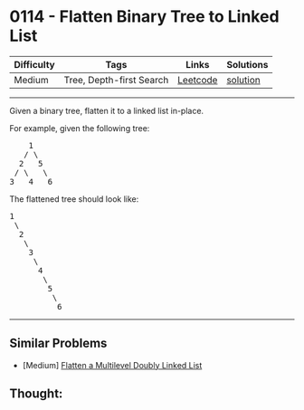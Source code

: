 # 0114 - Flatten Binary Tree to Linked List

Difficulty  | Tags | Links | Solutions
----------- | ---- | ----- | -----
Medium | Tree, Depth-first Search | [Leetcode](https://leetcode.com/problems/flatten-binary-tree-to-linked-list) | [solution](https://leetcode.com/problems/flatten-binary-tree-to-linked-list/solution/)


-----------

<p>Given a binary tree, flatten it to a linked list in-place.</p>

<p>For example, given the following tree:</p>

<pre>
    1
   / \
  2   5
 / \   \
3   4   6
</pre>

<p>The flattened tree should look like:</p>

<pre>
1
 \
  2
   \
    3
     \
      4
       \
        5
         \
          6
</pre>


-----------


## Similar Problems

- [Medium] [Flatten a Multilevel Doubly Linked List](flatten-a-multilevel-doubly-linked-list)




## Thought:
